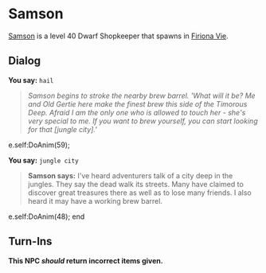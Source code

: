 # Samson



[Samson](/npc/84200) is a level 40 Dwarf Shopkeeper that spawns in [Firiona Vie](/zone/84).



## Dialog

**You say:** `hail`



>*Samson begins to stroke the nearby brew barrel.  'What will it be?   Me and Old Gertie here make the finest brew this side of the Timorous Deep.  Afraid I am the only one who is allowed to touch her - she's very special to me.  If you want to brew yourself, you can start looking for that [jungle city].'*


e.self:DoAnim(59);

**You say:** `jungle city`



>**Samson says:** I've heard adventurers talk of a city deep in the jungles. They say the dead walk its streets. Many have claimed to discover great treasures there as well as to lose many friends. I also heard it may have a working brew barrel.


e.self:DoAnim(48);
end



## Turn-Ins



**This NPC *should* return incorrect items given.**





